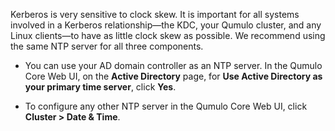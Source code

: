 Kerberos is very sensitive to clock skew. It is important for all systems involved in a Kerberos relationship&mdash;the KDC, your Qumulo cluster, and any Linux clients&mdash;to have as little clock skew as possible. We recommend using the same NTP server for all three components.

* You can use your AD domain controller as an NTP server. In the Qumulo Core Web UI, on the **Active Directory** page, for **Use Active Directory as your primary time server**, click **Yes**.

* To configure any other NTP server in the Qumulo Core Web UI, click **Cluster > Date & Time**.
